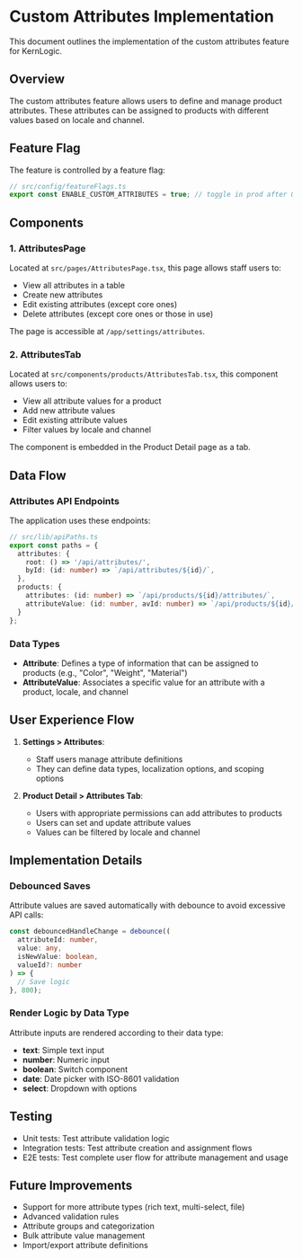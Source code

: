 # Custom Attributes Implementation

This document outlines the implementation of the custom attributes feature for KernLogic.

## Overview

The custom attributes feature allows users to define and manage product attributes. These attributes can be assigned to products with different values based on locale and channel.

## Feature Flag

The feature is controlled by a feature flag:

```typescript
// src/config/featureFlags.ts
export const ENABLE_CUSTOM_ATTRIBUTES = true; // toggle in prod after QA
```

## Components

### 1. AttributesPage

Located at `src/pages/AttributesPage.tsx`, this page allows staff users to:
- View all attributes in a table
- Create new attributes
- Edit existing attributes (except core ones)
- Delete attributes (except core ones or those in use)

The page is accessible at `/app/settings/attributes`.

### 2. AttributesTab

Located at `src/components/products/AttributesTab.tsx`, this component allows users to:
- View all attribute values for a product
- Add new attribute values
- Edit existing attribute values
- Filter values by locale and channel

The component is embedded in the Product Detail page as a tab.

## Data Flow

### Attributes API Endpoints

The application uses these endpoints:

```typescript
// src/lib/apiPaths.ts
export const paths = {
  attributes: {
    root: () => '/api/attributes/',
    byId: (id: number) => `/api/attributes/${id}/`,
  },
  products: {
    attributes: (id: number) => `/api/products/${id}/attributes/`,
    attributeValue: (id: number, avId: number) => `/api/products/${id}/attributes/${avId}/`,
  }
};
```

### Data Types

- **Attribute**: Defines a type of information that can be assigned to products (e.g., "Color", "Weight", "Material")
- **AttributeValue**: Associates a specific value for an attribute with a product, locale, and channel

## User Experience Flow

1. **Settings > Attributes**:
   - Staff users manage attribute definitions
   - They can define data types, localization options, and scoping options

2. **Product Detail > Attributes Tab**:
   - Users with appropriate permissions can add attributes to products
   - Users can set and update attribute values
   - Values can be filtered by locale and channel

## Implementation Details

### Debounced Saves

Attribute values are saved automatically with debounce to avoid excessive API calls:

```typescript
const debouncedHandleChange = debounce((
  attributeId: number, 
  value: any, 
  isNewValue: boolean,
  valueId?: number
) => {
  // Save logic
}, 800);
```

### Render Logic by Data Type

Attribute inputs are rendered according to their data type:

- **text**: Simple text input
- **number**: Numeric input
- **boolean**: Switch component
- **date**: Date picker with ISO-8601 validation
- **select**: Dropdown with options

## Testing

- Unit tests: Test attribute validation logic
- Integration tests: Test attribute creation and assignment flows
- E2E tests: Test complete user flow for attribute management and usage

## Future Improvements

- Support for more attribute types (rich text, multi-select, file)
- Advanced validation rules
- Attribute groups and categorization
- Bulk attribute value management
- Import/export attribute definitions 